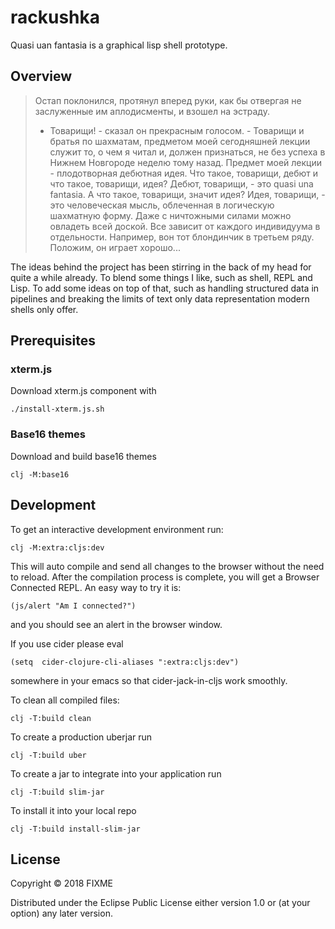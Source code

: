 # rackushka

Quasi uan fantasia is a graphical lisp shell prototype.

## Overview

> Остап поклонился, протянул вперед руки, как бы отвергая не заслуженные им аплодисменты, и взошел на эстраду.
> - Товарищи! - сказал он прекрасным голосом. - Товарищи и братья по шахматам, предметом моей сегодняшней лекции служит то, о чем я читал и, должен признаться, не без успеха в Нижнем Новгороде неделю тому назад. Предмет моей лекции - плодотворная дебютная идея. Что такое, товарищи, дебют и что такое, товарищи, идея? Дебют, товарищи, - это quasi una fantasia. А что такое, товарищи, значит идея? Идея, товарищи, - это человеческая мысль, облеченная в логическую шахматную форму. Даже с ничтожными силами можно овладеть всей доской. Все зависит от каждого индивидуума в отдельности. Например, вон тот блондинчик в третьем ряду. Положим, он играет хорошо...
 
The ideas behind the project has been stirring in the back of my head for quite a while already. To blend some things I like, such as shell, REPL and Lisp. To add some ideas on top of that, such as handling structured data in pipelines and breaking the limits of text only data representation modern shells only offer.

## Prerequisites

### xterm.js

Download xterm.js component with

    ./install-xterm.js.sh

### Base16 themes

Download and build base16 themes

    clj -M:base16

## Development

To get an interactive development environment run:

    clj -M:extra:cljs:dev

This will auto compile and send all changes to the browser without the
need to reload. After the compilation process is complete, you will
get a Browser Connected REPL. An easy way to try it is:

    (js/alert "Am I connected?")

and you should see an alert in the browser window.

If you use cider please eval 

    (setq  cider-clojure-cli-aliases ":extra:cljs:dev")

somewhere in your emacs so that cider-jack-in-cljs work smoothly.

To clean all compiled files:

	clj -T:build clean

To create a production uberjar run

    clj -T:build uber

To create a jar to integrate into your application run

    clj -T:build slim-jar

To install it into your local repo

    clj -T:build install-slim-jar

## License

Copyright © 2018 FIXME

Distributed under the Eclipse Public License either version 1.0 or (at your option) any later version.
